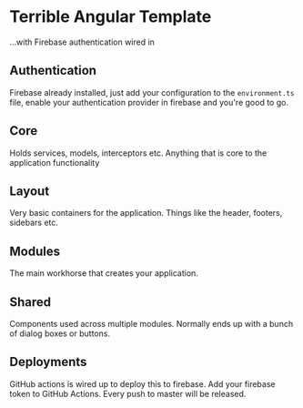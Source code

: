 # Terrible Angular Template 
...with Firebase authentication wired in

## Authentication
Firebase already installed, just add your configuration to the `environment.ts` file, enable your authentication provider in firebase
and you're good to go.  

## Core
Holds services, models, interceptors etc. Anything that is core to the application functionality 

## Layout
Very basic containers for the application. Things like the header, footers, sidebars etc. 

## Modules
The main workhorse that creates your application.

## Shared
Components used across multiple modules. Normally ends up with a bunch of dialog boxes or buttons. 

## Deployments
GitHub actions is wired up to deploy this to firebase. Add your firebase token to GitHub Actions. Every push to master will be released. 
